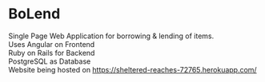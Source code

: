 # BoLend
Single Page Web Application for borrowing & lending of items.<br>
Uses Angular on Frontend<br>
Ruby on Rails for Backend<br>
PostgreSQL as Database<br>
Website being hosted on https://sheltered-reaches-72765.herokuapp.com/<br>

